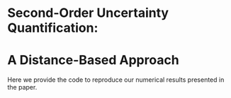 # Second-Order Uncertainty Quantification:
# A Distance-Based Approach

Here we provide the code to reproduce our numerical results presented in the paper.
